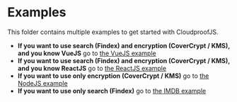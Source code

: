 # Examples

This folder contains multiple examples to get started with CloudproofJS.

- **If you want to use search (Findex) and encryption (CoverCrypt / KMS), and you know VueJS** go to [the VueJS example](./vuejs)
- **If you want to use search (Findex) and encryption (CoverCrypt / KMS), and you know ReactJS** go to [the ReactJS example](./reactjs)
- **If you want to use only encryption (CoverCrypt / KMS)** go to [the NodeJS example](./nodejs)
- **If you want to use only search (Findex)** go to [the IMDB example](./nodejs_search_imdb)
